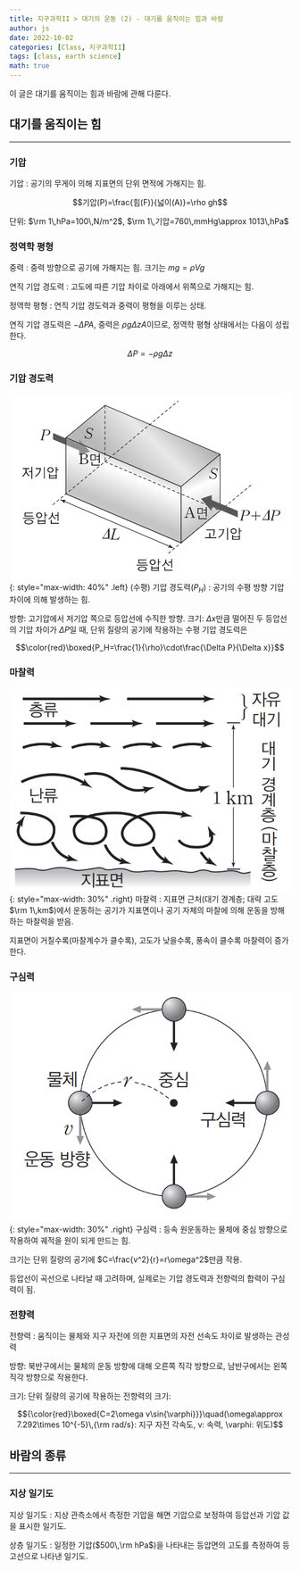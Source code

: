 ```yaml
---
title: 지구과학II > 대기의 운동 (2) - 대기를 움직이는 힘과 바람
author: js
date: 2022-10-02
categories: [Class, 지구과학II]
tags: [class, earth science]
math: true
---
```


이 글은 대기를 움직이는 힘과 바람에 관해 다룬다.

## 대기를 움직이는 힘
---
### 기압
기압
: 공기의 무게이 의해 지표면의 단위 면적에 가해지는 힘.

$$기압(P)=\frac{힘(F)}{넓이(A)}=\rho gh$$

단위: $\rm 1\,hPa=100\,N/m^2$, $\rm 1\,기압=760\,mmHg\approx 1013\,hPa$

### 정역학 평형
중력
: 중력 방향으로 공기에 가해지는 힘. 크기는 $mg=\rho Vg$

연직 기압 경도력
: 고도에 따른 기압 차이로 아래에서 위쪽으로 가해지는 힘.

정역학 평형
: 연직 기압 경도력과 중력이 평형을 이루는 상태.

연직 기압 경도력은 $-\Delta PA$, 중력은 $\rho g\Delta zA$이므로, 정역학 평형 상태에서는 다음이 성립한다.

$$\Delta P=-\rho g\Delta z$$

### 기압 경도력
![기압 경도력](/assets/img/기압-경도력.png){: style="max-width: 40%" .left} 
(수평) 기압 경도력($P_H$)
: 공기의 수평 방향 기압 차이에 의해 발생하는 힘.

방향: 고기압에서 저기압 쪽으로 등압선에 수직한 방향.
크기: $\Delta x$만큼 떨어진 두 등압선의 기압 차이가 $\Delta P$일 때, 단위 질량의 공기에 작용하는 수평 기압 경도력은

$$\color{red}\boxed{P_H=\frac{1}{\rho}\cdot\frac{\Delta P}{\Delta x}}$$

### 마찰력
![마찰력](/assets/img/마찰력.png){: style="max-width: 30%" .right}
마찰력
: 지표면 근처(대기 경계층; 대략 고도 $\rm 1\,km$)에서 운동하는 공기가 지표면이나 공기 자체의 마찰에 의해 운동을 방해하는 마찰력을 받음.

지표면이 거칠수록(마찰계수가 클수록), 고도가 낮을수록, 풍속이 클수록 마찰력이 증가한다.

### 구심력
![구심력](/assets/img/구심력.png){: style="max-width: 30%" .right}
구심력
: 등속 원운동하는 물체에 중심 방향으로 작용하여 궤적을 원이 되게 만드는 힘.

크기는 단위 질량의 공기에 $C=\frac{v^2}{r}=r\omega^2$만큼 작용.

등압선이 곡선으로 나타날 때 고려하며, 실제로는 기압 경도력과 전향력의 합력이 구심력이 됨.

### 전향력
<!--![전향력](/assets/img/전향력.png){: style="max-width: 30%" .right}-->
전향력
: 움직이는 물체와 지구 자전에 의한 지표면의 자전 선속도 차이로 발생하는 관성력

방향: 북반구에서는 물체의 운동 방향에 대해 오른쪽 직각 방향으로, 남반구에서는 왼쪽 직각 방향으로 작용한다.

크기: 단위 질량의 공기에 작용하는 전향력의 크기:

$${\color{red}\boxed{C=2\omega v\sin{\varphi}}}\quad(\omega\approx 7.292\times 10^{-5}\,{\rm rad/s}: 지구 자전 각속도, v: 속력, \varphi: 위도)$$

## 바람의 종류
---
### 지상 일기도
지상 일기도
: 지상 관측소에서 측정한 기압을 해면 기압으로 보정하여 등압선과 기압 값을 표시한 일기도.

상층 일기도
: 일정한 기압($500\,\rm hPa$)을 나타내는 등압면의 고도를 측정하여 등고선으로 나타낸 일기도.